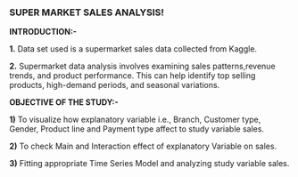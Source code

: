 ### SUPER MARKET SALES ANALYSIS!

**INTRODUCTION:-**

**1.** Data set used is a supermarket sales data collected from Kaggle.

**2.** Supermarket data analysis involves examining sales patterns,revenue trends, and product performance. This can help identify top selling products, high-demand periods, and seasonal variations.

**OBJECTIVE OF THE STUDY:-**

**1)** To visualize how explanatory variable i.e., Branch, Customer type, Gender, Product line and Payment type affect to study variable sales. 

**2)** To check Main and Interaction effect of explanatory Variable on sales. 

**3)** Fitting appropriate Time Series Model and analyzing study variable sales.







